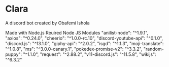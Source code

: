 # Clara
A discord bot created by Obafemi Ishola

Made with Node.js 
Reuired Node JS Modules
"anilist-node": "^1.9.1",
    "axios": "^0.24.0",
    "cheerio": "^1.0.0-rc.10",
    "discord-youtube-api": "^0.1.0",
    "discord.js": "^13.1.0",
    "giphy-api": "^2.0.2",
    "isgd": "^1.1.3",
    "moji-translate": "^1.0.8",
    "ms": "^3.0.0-canary.1",
    "pokedex-promise-v2": "^3.3.2",
    "random-puppy": "^1.1.0",
    "request": "^2.88.2",
    "v11-discord.js": "^11.5.8",
    "wikijs": "^6.3.2"
